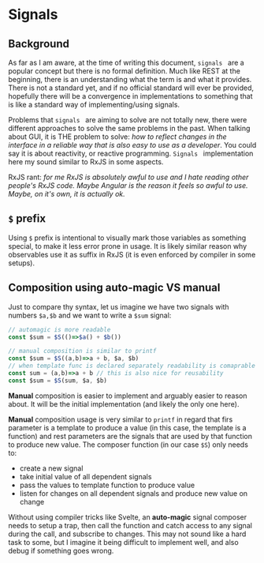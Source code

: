 # Signals

## Background

As far as I am aware, at the time of writing this document, `signals ` are a popular concept but there is no formal definition. Much like REST at the beginning, there is an understanding what the term is and what it provides. There is not a standard yet, and if no official standard will ever be provided, hopefully there will be a convergence in implementations to something that is like a standard way of implementing/using signals.

Problems that `signals ` are aiming to solve  are not totally new, there were different approaches to solve the same problems in the past. When talking about GUI, it is THE problem to solve: *how to reflect changes in the interface in a reliable way that is also easy to use as a developer*. You could say it is about reactivity, or reactive programming. `Signals ` implementation here my sound similar to RxJS in some aspects.

RxJS rant:  *for me RxJS is absolutely awful to use and I hate reading other people's RxJS code. Maybe Angular is the reason it feels so awful to use. Maybe, on it's own, it is actually ok.*

## `$` prefix

Using `$` prefix is intentional to visually mark those variables as something special, to make it less error prone in usage. It is likely similar reason why observables use it as suffix in RxJS (it is even enforced by compiler in some setups).

## Composition using auto-magic VS manual

Just to compare thy syntax, let us imagine we have two signals with numbers `$a,$b` and we want to write a `$sum` signal:

```js
// automagic is more readable
const $sum = $S(()=>$a() + $b())

// manual composition is similar to printf
const $sum = $S((a,b)=>a + b, $a, $b)
// when template func is declared separately readability is comaprable to automagic
const sum = (a,b)=>a + b // this is also nice for reusability
const $sum = $S(sum, $a, $b)
```

**Manual** composition is easier to implement and arguably easier to reason about. It will be the initial implementation (and likely the only one here).

**Manual** composition usage is very similar to `printf` in regard that firs parameter is a template to produce a value (in this case, the template is a function) and rest parameters are the signals that are used by that function to produce new value. The composer function (in our case `$S`) only needs to:

- create a new signal
- take initial value of all dependent signals
- pass the values to template function to produce value
- listen for changes on all dependent signals and produce new value on change

Without using compiler tricks like Svelte, an **auto-magic** signal composer needs to setup a trap, then call the function and catch access to any signal during the call, and subscribe to changes. This may not sound like a hard task to some, but I imagine it being difficult to implement well, and also debug if something goes wrong.
